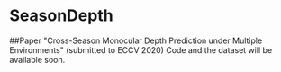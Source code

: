 # SeasonDepth
##Paper "Cross-Season Monocular Depth Prediction under Multiple Environments" (submitted to ECCV 2020)
Code and the dataset will be available soon.

